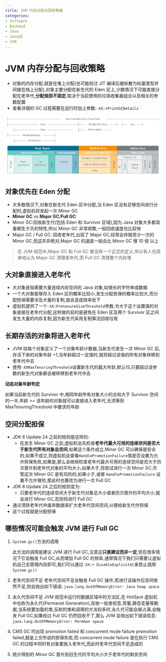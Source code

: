 ```yaml
---
title: JVM 内存分配与回收策略
categories:
- Software
- Backend
- Java
- JavaSE
- JVM
---
```

# JVM 内存分配与回收策略

- 对象的内存分配,就是在堆上分配(也可能经过 JIT 编译后被拆散为标量类型并间接在栈上分配),对象主要分配在新生代的 Eden 区上,少数情况下可能直接分配在老年代,**分配规则不固定**,取决于当前使用的垃圾收集器组合以及相关的参数配置
- 查看详细的 GC 过程需要在运行时加上参数:`-XX:+PrintGCDetails`

![](https://raw.githubusercontent.com/LuShan123888/Files/main/Pictures/2021-03-30-v2-8845236d1ab9f22fcc658375967d53fb_r.jpg)

## 对象优先在 Eden 分配

- 大多数情况下,对象在新生代 Eden 区中分配,当 Eden 区没有足够空间进行分配时,虚拟机将发起一次 Minor GC
- **Minor GC** vs **Major GC**/**Full GC**:
- Minor GC:回收新生代(包括 Eden 和 Survivor 区域),因为 Java 对象大多都具备朝生夕灭的特性,所以 Minor GC 非常频繁,一般回收速度也比较快
- Major GC / Full GC: 回收老年代,出现了 Major GC,经常会伴随至少一次的 Minor GC,但这并非绝对,Major GC 的速度一般会比 Minor GC 慢 10 倍 以上

> 在 JVM 规范中,Major GC 和 Full GC 都没有一个正式的定义,所以有人也简单地认为 Major GC 清理老年代,而 Full GC 清理整个内存堆

## 大对象直接进入老年代

- 大对象是指需要大量连续内存空间的 Java 对象,如很长的字符串或数据
- 一个大对象能够存入 Eden 区的概率比较小,发生分配担保的概率比较大,而分配担保需要涉及大量的复制,就会造成效率低下
- 虚拟机提供了一个`-XX:PretenureSizeThreshold`参数,令大于这个设置值的对象直接在老年代分配,这样做的目的是避免在 Eden 区及两个 Survivor 区之间发生大量的内存复制,因为新生代采用复制算法回收垃圾

## 长期存活的对象将进入老年代

- JVM 给每个对象定义了一个对象年龄计数器,当新生代发生一次 Minor GC 后,存活下来的对象年龄 +1,当年龄超过一定值时,就将超过该值的所有对象转移到老年代中去
- 使用`-XXMaxTenuringThreshold`设置新生代的最大年龄,默认15,只要超过该参数的新生代对象都会被转移到老年代中去

**动态对象年龄判定**

如果当前新生代的 Survivor 中,相同年龄所有对象大小的总和大于 Survivor 空间的一半,年龄 >= 该年龄的对象就可以直接进入老年代,无须等到 MaxTenuringThreshold 中要求的年龄

## 空间分配担保

- JDK 6 Update 24 之前的规则是这样的:
  - 在发生 Minor GC 之前,虚拟机会先检查**老年代最大可用的连续空间是否大于新生代所有对象总空间**,如果这个条件成立,Minor GC 可以确保是安全的,如果不成立,则虚拟机会查看`HandlePromotionFailure`值是否设置为允许担保失败,如果是,那么会继续检查老年代最大可用的连续空间是否大于历次晋升到老年代对象的平均大小,如果大于,将尝试进行一次 Minor GC,尽管这次 Minor GC 是有风险的,如果小于,或者 `HandlePromotionFailure` 设置不允许冒险,那此时也要改为进行一次 Full GC
- JDK 6 Update 24 之后的规则变为:
  - 只要老年代的连续空间大于新生代对象总大小或者历次晋升的平均大小,就会进行 Minor GC,否则将进行 Full GC
- 通过清除老年代中废弃数据来扩大老年代空闲空间,以便给新生代作担保
- 这个过程就是分配担保

## 哪些情况可能会触发 JVM 进行 Full GC

1. `System.gc()`方法的调用

   此方法的调用是建议 JVM 进行 Full GC,注意这**只是建议而非一定**,但在很多情况下它会触发 Full GC,从而增加 Full GC 的频率,通常情况下我们只需要让虚拟机自己去管理内存即可,我们可以通过`-XX:+ DisableExplicitGC`来禁止调用`System.gc()`

2. 老年代空间不足
   老年代空间不足会触发 Full GC 操作,若进行该操作后空间依然不足,则会抛出如下错误:
   `java.lang.OutOfMemoryError: Java heap space`

3. 永久代空间不足
   JVM 规范中运行时数据区域中的方法区,在 HotSpot 虚拟机中也称为永久代(Permanet Generation),存放一些类信息,常量,静态变量等数据,当系统要加载的类,反射的类和调用的方法较多时,永久代可能会被占满,会触发 Full GC,如果经过 Full GC 仍然回收不了,那么 JVM 会抛出如下错误信息:
   `java.lang.OutOfMemoryError: PermGen space `

4. CMS GC 时出现 promotion failed 和 concurrent mode failure
   promotion failed,就是上文所说的担保失败,而 concurrent mode failure 是在执行 CMS GC 的过程中同时有对象要放入老年代,而此时老年代空间不足造成的

5. 统计得到的 Minor GC 晋升到旧生代的平均大小大于老年代的剩余空间